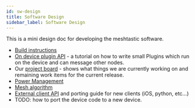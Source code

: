 ```yaml
---
id: sw-design
title: Software Design
sidebar_label: Software Design
---
```


This is a mini design doc for developing the meshtastic software.

- [Build instructions](build-instructions.md)
- [On device plugin API](/docs/developers/device/plugin-api) - a tutorial on how to write small Plugins which run on the device and can message other nodes.
- Our [project board](https://github.com/orgs/meshtastic/projects/1) - shows what things we are currently working on and remaining work items for the current release.
- [Power Management](power.md)
- [Mesh algorithm](/docs/developers/device/mesh-alg)
- [External client API](/docs/developers/device/device-api) and porting guide for new clients (iOS, python, etc...)
- TODO: how to port the device code to a new device.
